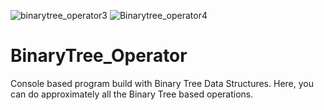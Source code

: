 ![binarytree_operator3](https://user-images.githubusercontent.com/109057053/185805409-174f3148-8920-4e18-b66f-7f44373cef48.png)
![Binarytree_operator4](https://user-images.githubusercontent.com/109057053/185805419-eedf40ed-59dc-44b1-9dd4-d97f9a218cc2.png)
# BinaryTree_Operator
Console based program build with Binary Tree Data Structures. Here, you can do approximately all the Binary Tree based operations.

